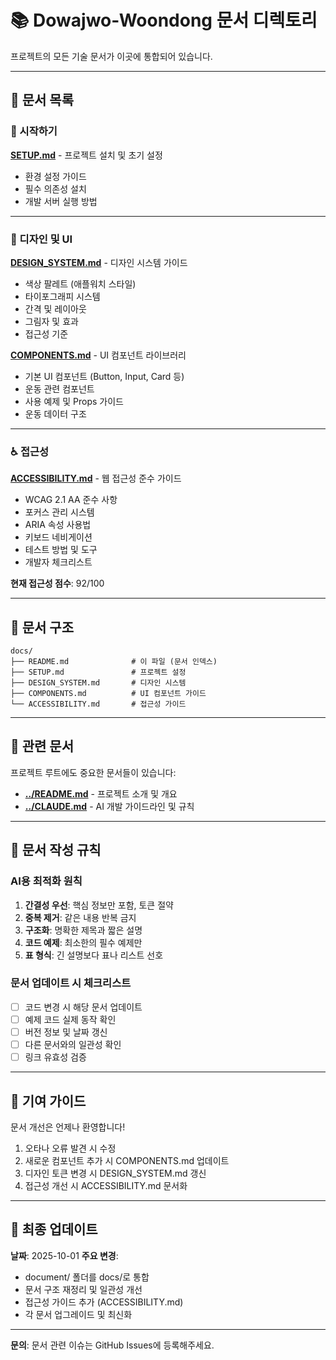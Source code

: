 # 📚 Dowajwo-Woondong 문서 디렉토리

프로젝트의 모든 기술 문서가 이곳에 통합되어 있습니다.

---

## 📖 문서 목록

### 🚀 시작하기
**[SETUP.md](./SETUP.md)** - 프로젝트 설치 및 초기 설정
- 환경 설정 가이드
- 필수 의존성 설치
- 개발 서버 실행 방법

---

### 🎨 디자인 및 UI

**[DESIGN_SYSTEM.md](./DESIGN_SYSTEM.md)** - 디자인 시스템 가이드
- 색상 팔레트 (애플워치 스타일)
- 타이포그래피 시스템
- 간격 및 레이아웃
- 그림자 및 효과
- 접근성 기준

**[COMPONENTS.md](./COMPONENTS.md)** - UI 컴포넌트 라이브러리
- 기본 UI 컴포넌트 (Button, Input, Card 등)
- 운동 관련 컴포넌트
- 사용 예제 및 Props 가이드
- 운동 데이터 구조

---

### ♿ 접근성

**[ACCESSIBILITY.md](./ACCESSIBILITY.md)** - 웹 접근성 준수 가이드
- WCAG 2.1 AA 준수 사항
- 포커스 관리 시스템
- ARIA 속성 사용법
- 키보드 네비게이션
- 테스트 방법 및 도구
- 개발자 체크리스트

**현재 접근성 점수**: 92/100

---

## 📂 문서 구조

```
docs/
├── README.md              # 이 파일 (문서 인덱스)
├── SETUP.md               # 프로젝트 설정
├── DESIGN_SYSTEM.md       # 디자인 시스템
├── COMPONENTS.md          # UI 컴포넌트 가이드
└── ACCESSIBILITY.md       # 접근성 가이드
```

---

## 🔗 관련 문서

프로젝트 루트에도 중요한 문서들이 있습니다:

- **[../README.md](../README.md)** - 프로젝트 소개 및 개요
- **[../CLAUDE.md](../CLAUDE.md)** - AI 개발 가이드라인 및 규칙

---

## 📝 문서 작성 규칙

### AI용 최적화 원칙
1. **간결성 우선**: 핵심 정보만 포함, 토큰 절약
2. **중복 제거**: 같은 내용 반복 금지
3. **구조화**: 명확한 제목과 짧은 설명
4. **코드 예제**: 최소한의 필수 예제만
5. **표 형식**: 긴 설명보다 표나 리스트 선호

### 문서 업데이트 시 체크리스트
- [ ] 코드 변경 시 해당 문서 업데이트
- [ ] 예제 코드 실제 동작 확인
- [ ] 버전 정보 및 날짜 갱신
- [ ] 다른 문서와의 일관성 확인
- [ ] 링크 유효성 검증

---

## 🤝 기여 가이드

문서 개선은 언제나 환영합니다!

1. 오타나 오류 발견 시 수정
2. 새로운 컴포넌트 추가 시 COMPONENTS.md 업데이트
3. 디자인 토큰 변경 시 DESIGN_SYSTEM.md 갱신
4. 접근성 개선 시 ACCESSIBILITY.md 문서화

---

## 📅 최종 업데이트

**날짜**: 2025-10-01
**주요 변경**:
- document/ 폴더를 docs/로 통합
- 문서 구조 재정리 및 일관성 개선
- 접근성 가이드 추가 (ACCESSIBILITY.md)
- 각 문서 업그레이드 및 최신화

---

**문의**: 문서 관련 이슈는 GitHub Issues에 등록해주세요.